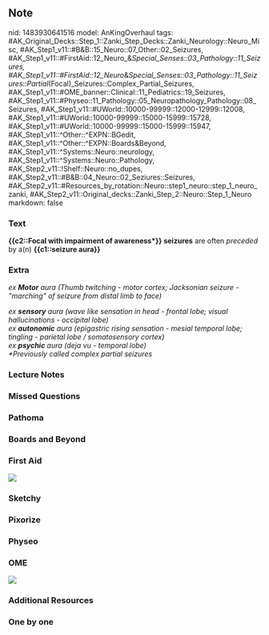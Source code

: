 ## Note
nid: 1483930641516
model: AnKingOverhaul
tags: #AK_Original_Decks::Step_1::Zanki_Step_Decks::Zanki_Neurology::Neuro_Misc, #AK_Step1_v11::#B&B::15_Neuro::07_Other::02_Seizures, #AK_Step1_v11::#FirstAid::12_Neuro_&_Special_Senses::03_Pathology::11_Seizures, #AK_Step1_v11::#FirstAid::12_Neuro_&_Special_Senses::03_Pathology::11_Seizures::Partial_(Focal)_Seizures::Complex_Partial_Seizures, #AK_Step1_v11::#OME_banner::Clinical::11_Pediatrics::19_Seizures, #AK_Step1_v11::#Physeo::11_Pathology::05_Neuropathology_Pathology::08_Seizures, #AK_Step1_v11::#UWorld::10000-99999::12000-12999::12008, #AK_Step1_v11::#UWorld::10000-99999::15000-15999::15728, #AK_Step1_v11::#UWorld::10000-99999::15000-15999::15947, #AK_Step1_v11::^Other::^EXPN::BGedit, #AK_Step1_v11::^Other::^EXPN::Boards&Beyond, #AK_Step1_v11::^Systems::Neuro::neurology, #AK_Step1_v11::^Systems::Neuro::Pathology, #AK_Step2_v11::!Shelf::Neuro::no_dupes, #AK_Step2_v11::#B&B::04_Neuro::02_Seziures::Seizures, #AK_Step2_v11::#Resources_by_rotation::Neuro::step1_neuro::step_1_neuro_zanki, #AK_Step2_v11::Original_decks::Zanki_Step_2::Neuro::Step_1_Neuro
markdown: false

### Text
<div>
  <b>{{c2::Focal with impairment of awareness*}} seizures</b> are
  often <i>preceded</i> by a(n) <b>{{c1::seizure aura}}</b>
</div>

### Extra
<i>ex <b>Motor</b> aura (Thumb twitching - motor cortex; Jacksonian
seizure - "marching" of seizure from distal limb to face)</i>
<div>
  <div>
    <i>ex <b>sensory</b> aura (wave like sensation in head -
    frontal lobe; visual hallucinations - occipital lobe)</i>
  </div>
  <div>
    <i>ex <b>autonomic</b> aura (epigastric rising sensation -
    mesial temporal lobe; tingling - parietal lobe / somatosensory
    cortex)</i>
  </div>
  <div>
    <i>ex <b>psychic</b> aura (deja vu - temporal lobe)</i>
  </div>
</div>
<div>
  <i>*Previously called complex partial seizures</i>
</div>

### Lecture Notes


### Missed Questions


### Pathoma


### Boards and Beyond


### First Aid
<img src="tmpfGegH9.png">

### Sketchy


### Pixorize


### Physeo


### OME
<div class="ome-widget">
  <a href=
  "https://onlinemeded.org/spa/pediatrics/seizures/acquire?ref=anki">
  <img src="_OME_AnkiFlashcards_Lesson_3.png"></a>
</div>

### Additional Resources


### One by one

